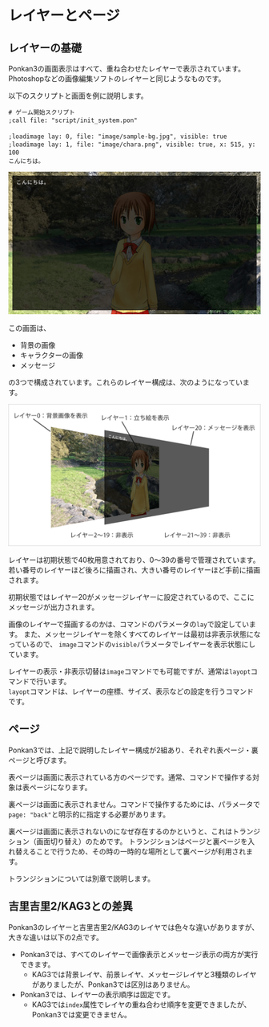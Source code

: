 # レイヤーとページ

## レイヤーの基礎

Ponkan3の画面表示はすべて、重ね合わせたレイヤーで表示されています。
Photoshopなどの画像編集ソフトのレイヤーと同じようなものです。

以下のスクリプトと画面を例に説明します。

```plain
# ゲーム開始スクリプト
;call file: "script/init_system.pon"

;loadimage lay: 0, file: "image/sample-bg.jpg", visible: true
;loadimage lay: 1, file: "image/chara.png", visible: true, x: 515, y: 100
こんにちは。
```

![レイヤーの描画順](image/layer_01.png)

この画面は、

- 背景の画像
- キャラクターの画像
- メッセージ

の3つで構成されています。これらのレイヤー構成は、次のようになっています。

![レイヤー構成](image/layer_02.png)

レイヤーは初期状態で40枚用意されており、0～39の番号で管理されています。
若い番号のレイヤーほど後ろに描画され、大きい番号のレイヤーほど手前に描画されます。

初期状態ではレイヤー20がメッセージレイヤーに設定されているので、ここにメッセージが出力されます。

画像のレイヤーで描画するのかは、コマンドのパラメータの`lay`で設定しています。
また、メッセージレイヤーを除くすべてのレイヤーは最初は非表示状態になっているので、
`image`コマンドの`visible`パラメータでレイヤーを表示状態にしています。

<div class="note">
レイヤーの表示・非表示切替は<code>image</code>コマンドでも可能ですが、通常は<code>layopt</code>コマンドで行います。<br>
<code>layopt</code>コマンドは、レイヤーの座標、サイズ、表示などの設定を行うコマンドです。
</div>

## ページ

Ponkan3では、上記で説明したレイヤー構成が2組あり、それぞれ表ページ・裏ページと呼びます。

表ページは画面に表示されている方のページです。通常、コマンドで操作する対象は表ページになります。

裏ページは画面に表示されません。コマンドで操作するためには、パラメータで`page: "back"`と明示的に指定する必要があります。

裏ページは画面に表示されないのになぜ存在するのかというと、これはトランジション（画面切り替え）のためです。
トランジションはページと裏ページを入れ替えることで行うため、その時の一時的な場所として裏ページが利用されます。

トランジションについては別章で説明します。

## 吉里吉里2/KAG3との差異

Ponkan3のレイヤーと吉里吉里2/KAG3のレイヤでは色々な違いがありますが、
大きな違いは以下の2点です。

- Ponkan3では、すべてのレイヤーで画像表示とメッセージ表示の両方が実行できます。
    - KAG3では背景レイヤ、前景レイヤ、メッセージレイヤと3種類のレイヤがありましたが、Ponkan3では区別はありません。
- Ponkan3では、レイヤーの表示順序は固定です。
    - KAG3では`index`属性でレイヤの重ね合わせ順序を変更できましたが、Ponkan3では変更できません。
